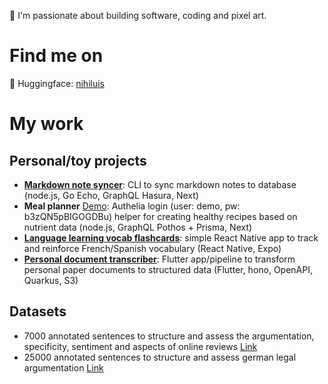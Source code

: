 👋 I'm passionate about building software, coding and pixel art.

# Find me on
🤗 Huggingface: [nihiluis](https://huggingface.co/nihiluis)


# My work
## Personal/toy projects
- [**Markdown note syncer**](https://github.com/nihiluis/memoneo2): CLI to sync markdown notes to database (node.js, Go Echo, GraphQL Hasura, Next)
- **Meal planner** [Demo](https://app.nutri.demo.nihiluis.com): Authelia login (user: demo, pw: b3zQN5pBIGOGDBu) helper for creating healthy recipes based on nutrient data (node.js, GraphQL Pothos + Prisma, Next)
- [**Language learning vocab flashcards**](https://github.com/nihiluis/gofulingo): simple React Native app to track and reinforce French/Spanish vocabulary (React Native, Expo)
- [**Personal document transcriber**](https://github.com/nihiluis/dokusend): Flutter app/pipeline to transform personal paper documents to structured data (Flutter, hono, OpenAPI, Quarkus, S3)

## Datasets
- 7000 annotated sentences to structure and assess the argumentation, specificity, sentiment and aspects of online reviews [Link](https://huggingface.co/datasets/nihiluis/argureviews)
- 25000 annotated sentences to structure and assess german legal argumentation [Link](https://huggingface.co/datasets/FloKarlFriedKassel/legal-sachzivil-components)
